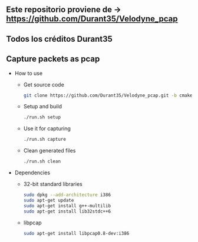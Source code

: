 ## Este repositorio proviene de -> https://github.com/Durant35/Velodyne_pcap
## Todos los créditos Durant35 

## Capture packets as pcap

+ How to use

  + Get source code

    ```sh
    git clone https://github.com/Durant35/Velodyne_pcap.git -b cmake
    ```

  + Setup and build

    ```sh
    ./run.sh setup
    ```

  + Use it for capturing

    ```sh
    ./run.sh capture
    ```

  + Clean generated files

    ```sh
    ./run.sh clean
    ```

+ Dependencies

  + 32-bit standard libraries

    ```sh
    sudo dpkg --add-architecture i386
    sudo apt-get update
    sudo apt-get install g++-multilib
    sudo apt-get install lib32stdc++6
    ```

  + libpcap

    ```sh
    sudo apt-get install libpcap0.8-dev:i386
    ```

    ​


